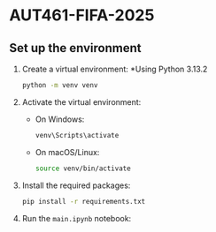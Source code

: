 # AUT461-FIFA-2025

## Set up the environment

1. Create a virtual environment:
   *Using Python 3.13.2
   ```bash
   python -m venv venv
   ```

2. Activate the virtual environment:
   - On Windows:
     ```bash
     venv\Scripts\activate
     ```
   - On macOS/Linux:
     ```bash
     source venv/bin/activate
     ```
3. Install the required packages:

   ```bash
   pip install -r requirements.txt
   ```

4. Run the `main.ipynb` notebook:
